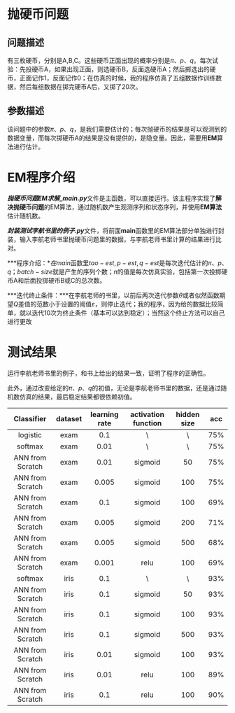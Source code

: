 # 抛硬币问题

## 问题描述

有三枚硬币，分别是A,B,C。这些硬币正面出现的概率分别是$\pi、p、q$。每次试验：先投硬币A，如果出现正面，则选硬币B，反面选硬币A；然后掷选出的硬币，正面记作1，反面记作0；在仿真的时候，我的程序仿真了五组数据作训练数据，然后每组数据在掷完硬币A后，又掷了20次。

##  参数描述

该问题中的参数$\pi、p、q$，是我们需要估计的；每次抛硬币的结果是可以观测到的数据变量，而每次掷硬币A的结果是没有提供的，是隐变量。因此，需要用**EM**算法进行估计。

# EM程序介绍

***抛硬币问题EM求解_main.py***文件是主函数，可以直接运行。该主程序实现了**解决抛硬币问题**的EM算法，通过随机数产生观测序列和状态序列，并使用**EM算法**估计随机数。

***封装测试李航书里的例子.py***文件，将前面**main**函数里的EM算法部分单独进行封装，输入李航老师书里抛硬币问题里的数据，与李航老师书里计算的结果进行比对。

***程序介绍：***在*main*函数里$tao-est,p-est,q-est$​是每次迭代估计的$\pi、p、q$​；$batch-size$​就是产生的序列个数；$n$​​的值是每次仿真实验，包括第一次投掷硬币A和后面投掷硬币B或C的总次数。

***迭代终止条件：***在李航老师的书里，以前后两次迭代参数$\theta$​​​​​或者似然函数期望$Q$​差值的范数小于设置的阈值$\varepsilon$​​​​，则停止迭代；​​我的程序，因为给的数据比较简单，就以迭代10次为终止条件（基本可以达到稳定）；当然这个终止方法可以自己进行更改

# 测试结果

运行李航老师书里的例子，和书上给出的结果一致，证明了程序的正确性。

此外，通过改变给定的$\pi、p、q$的初值，无论是李航老师书里的数据，还是通过随机数仿真的结果，最后稳定结果都很依赖初值。

|  Classifier |dataset | learning rate | activation function|hidden size|acc | 
|      :----:  | :----: |        :----:  |        :----:     |   :----:  | :----:    |
|   logistic   |   exam |      0.1       |         \         |      \    | 75%       |
|   softmax    |   exam |       0.01     |         \         |      \    | 75%       |
|ANN from Scratch| exam |       0.01    |      sigmoid      |      50    | 75%       |
|ANN from Scratch| exam |       0.005    |      sigmoid      |     100   | 75%       |
|ANN from Scratch| exam |       0.1      |      sigmoid      |     100   | 69%       |
|ANN from Scratch| exam |       0.005     |      sigmoid     |     200   | 71%       |
|ANN from Scratch| exam |       0.005     |      sigmoid     |     500   | 68%       |
|ANN from Scratch| exam |       0.001     |      relu        |     100   | 69%       |
|   softmax    |   iris |       0.1       |         \         |      \    | 93%       |
|ANN from Scratch| iris |       0.1      |      sigmoid      |      50    | 93%       |
|ANN from Scratch| iris |       0.1     |      sigmoid      |     100   | 93%       |
|ANN from Scratch| iris |       0.1      |      sigmoid      |     500   | 93%       |
|ANN from Scratch| iris |       0.01     |      sigmoid     |     100   | 93%       |
|ANN from Scratch| iris |       0.01     |      relu        |     100   | 89%       |
|ANN from Scratch| iris |       0.1     |      relu        |     100   | 90%       |
